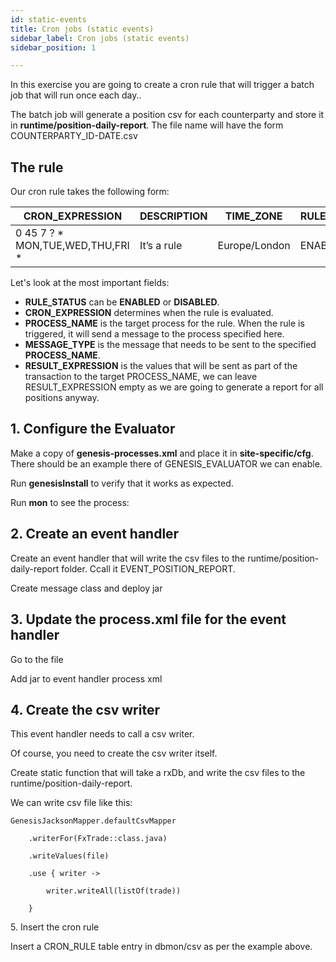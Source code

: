 ```yaml
---
id: static-events
title: Cron jobs (static events)
sidebar_label: Cron jobs (static events)
sidebar_position: 1

---
```

In this exercise you are going to create a cron rule that will trigger a batch job that will run once each day..

The batch job will generate a position csv for each counterparty and store it in **runtime/position-daily-report**. The file name will have the form COUNTERPARTY_ID-DATE.csv

## The rule

Our cron rule takes the following form:

| CRON_EXPRESSION | DESCRIPTION | TIME_ZONE | RULE_STATUS | NAME | USER_NAME | PROCESS_NAME | MESSAGE_TYPE | RESULT_EXPRESSION |
| --- | --- | --- | --- | --- | --- | --- | --- | --- |
| 0 45 7 ? * MON,TUE,WED,THU,FRI * | It’s a rule | Europe/London | ENABLED | A rule | JohnDoe | TRADING_APP_EVENTHANDLER | EVENT_POSITION_REPORT |  |

Let's look at the most important fields:

* **RULE_STATUS** can be **ENABLED** or **DISABLED**.
* **CRON_EXPRESSION** determines when the rule is evaluated.
* **PROCESS_NAME** is the target process for the rule. When the rule is triggered, it will send a message to the process specified here.
* **MESSAGE_TYPE** is the message that needs to be sent to the specified **PROCESS_NAME**.
* **RESULT_EXPRESSION** is the values that will be sent as part of the transaction to the target PROCESS_NAME, we can leave RESULT_EXPRESSION empty as we are going to generate a report for all positions anyway.

## 1. Configure the Evaluator

Make a copy of **genesis-processes.xml** and place it in **site-specific/cfg**. There should be an example there of GENESIS_EVALUATOR we can enable.

Run **genesisInstall** to verify that it works as expected.

Run **mon** to see the process:

## 2. Create an event handler

Create an event handler that will write the csv files to the runtime/position-daily-report folder. Ccall it EVENT_POSITION_REPORT.

Create message class and deploy jar

## 3. Update the process.xml file for the event handler

Go to the file 

Add jar to event handler process xml

## 4. Create the csv writer

This event handler needs to call a csv writer.

Of course, you need to create the  csv writer itself.

Create static function that will take a rxDb, and write the csv files to the runtime/position-daily-report.

We can write csv file like this:

    GenesisJacksonMapper.defaultCsvMapper 
    
        .writerFor(FxTrade::class.java) 
    
        .writeValues(file) 
    
        .use { writer -> 
    
            writer.writeAll(listOf(trade)) 
    
        } 

5\. Insert the cron rule

Insert a CRON_RULE table entry in dbmon/csv as per the example above.